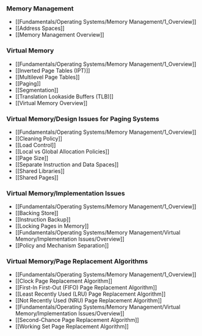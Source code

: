 ### Memory Management
- [[Fundamentals/Operating Systems/Memory Management/1_Overview]]
- [[Address Spaces]]
- [[Memory Management Overview]]

### Virtual Memory
- [[Fundamentals/Operating Systems/Memory Management/1_Overview]]
- [[Inverted Page Tables (IPT)]]
- [[Multilevel Page Tables]]
- [[Paging]]
- [[Segmentation]]
- [[Translation Lookaside Buffers (TLB)]]
- [[Virtual Memory Overview]]

### Virtual Memory/Design Issues for Paging Systems
- [[Fundamentals/Operating Systems/Memory Management/1_Overview]]
- [[Cleaning Policy]]
- [[Load Control]]
- [[Local vs Global Allocation Policies]]
- [[Page Size]]
- [[Separate Instruction and Data Spaces]]
- [[Shared Libraries]]
- [[Shared Pages]]

### Virtual Memory/Implementation Issues
- [[Fundamentals/Operating Systems/Memory Management/1_Overview]]
- [[Backing Store]]
- [[Instruction Backup]]
- [[Locking Pages in Memory]]
- [[Fundamentals/Operating Systems/Memory Management/Virtual Memory/Implementation Issues/Overview]]
- [[Policy and Mechanism Separation]]

### Virtual Memory/Page Replacement Algorithms
- [[Fundamentals/Operating Systems/Memory Management/1_Overview]]
- [[Clock Page Replacement Algorithm]]
- [[First-In First-Out (FIFO) Page Replacement Algorithm]]
- [[Least Recently Used (LRU) Page Replacement Algorithm]]
- [[Not Recently Used (NRU) Page Replacement Algorithm]]
- [[Fundamentals/Operating Systems/Memory Management/Virtual Memory/Implementation Issues/Overview]]
- [[Second-Chance Page Replacement Algorithm]]
- [[Working Set Page Replacement Algorithm]]


